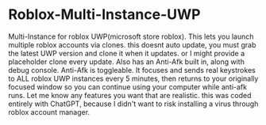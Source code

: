 # Roblox-Multi-Instance-UWP
Multi-Instance for roblox UWP(microsoft store roblox). This lets you launch multiple roblox accounts via clones. this doesnt auto update, you must grab the latest UWP version and clone it when it updates. or I might provide a placeholder clone every update. Also has an Anti-Afk built in, along with debug console.
Anti-Afk is toggleable. It focuses and sends real keystrokes to ALL roblox UWP instances every 5 minutes, then returns to your originally focused window so you can continue using your computer while anti-afk runs.
Let me know any features you want that are realistic.
this was coded entirely with ChatGPT, because I didn't want to risk installing a virus through roblox account manager.
